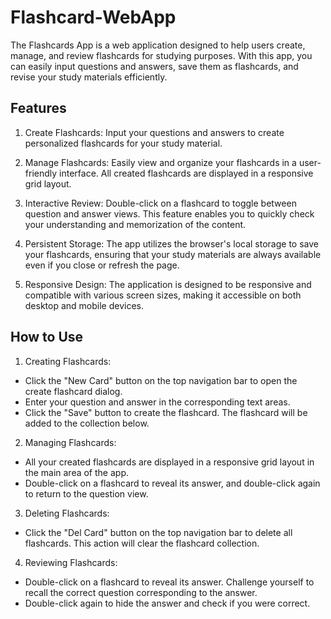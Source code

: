 # Flashcard-WebApp

The Flashcards App is a web application designed to help users create, manage, and review flashcards for studying purposes. With this app, you can easily input questions and answers, save them as flashcards, and revise your study materials efficiently.

## Features

1) Create Flashcards: Input your questions and answers to create personalized flashcards for your study material.

2) Manage Flashcards: Easily view and organize your flashcards in a user-friendly interface. All created flashcards are displayed in a responsive grid layout.

3) Interactive Review: Double-click on a flashcard to toggle between question and answer views. This feature enables you to quickly check your understanding and memorization of the content.

4) Persistent Storage: The app utilizes the browser's local storage to save your flashcards, ensuring that your study materials are always available even if you close or refresh the page.

5) Responsive Design: The application is designed to be responsive and compatible with various screen sizes, making it accessible on both desktop and mobile devices.

## How to Use

1) Creating Flashcards:

- Click the "New Card" button on the top navigation bar to open the create flashcard dialog.
- Enter your question and answer in the corresponding text areas.
- Click the "Save" button to create the flashcard. The flashcard will be added to the collection below.

2) Managing Flashcards:

- All your created flashcards are displayed in a responsive grid layout in the main area of the app.
- Double-click on a flashcard to reveal its answer, and double-click again to return to the question view.

3) Deleting Flashcards:

- Click the "Del Card" button on the top navigation bar to delete all flashcards. This action will clear the flashcard collection.

4) Reviewing Flashcards:

- Double-click on a flashcard to reveal its answer. Challenge yourself to recall the correct question corresponding to the answer.
- Double-click again to hide the answer and check if you were correct.
